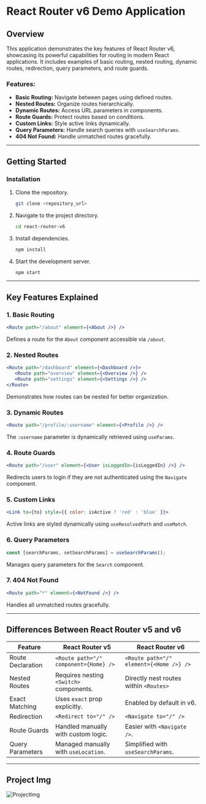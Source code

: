 # React Router v6 Demo Application

## Overview

This application demonstrates the key features of React Router v6, showcasing its powerful capabilities for routing in modern React applications. It includes examples of basic routing, nested routing, dynamic routes, redirection, query parameters, and route guards.

### Features:

-  **Basic Routing:** Navigate between pages using defined routes.
-  **Nested Routes:** Organize routes hierarchically.
-  **Dynamic Routes:** Access URL parameters in components.
-  **Route Guards:** Protect routes based on conditions.
-  **Custom Links:** Style active links dynamically.
-  **Query Parameters:** Handle search queries with `useSearchParams`.
-  **404 Not Found:** Handle unmatched routes gracefully.

---

## Getting Started

### Installation

1. Clone the repository.
   ```bash
   git clone <repository_url>
   ```
2. Navigate to the project directory.
   ```bash
   cd react-router-v6
   ```
3. Install dependencies.
   ```bash
   npm install
   ```
4. Start the development server.
   ```bash
   npm start
   ```

---

## Key Features Explained

### 1. Basic Routing

```jsx
<Route path="/about" element={<About />} />
```

Defines a route for the `About` component accessible via `/about`.

### 2. Nested Routes

```jsx
<Route path="/dashboard" element={<Dashboard />}>
   <Route path="overview" element={<Overview />} />
   <Route path="settings" element={<Settings />} />
</Route>
```

Demonstrates how routes can be nested for better organization.

### 3. Dynamic Routes

```jsx
<Route path="/profile/:username" element={<Profile />} />
```

The `:username` parameter is dynamically retrieved using `useParams`.

### 4. Route Guards

```jsx
<Route path="/user" element={<User isLoggedIn={isLoggedIn} />} />
```

Redirects users to login if they are not authenticated using the `Navigate` component.

### 5. Custom Links

```jsx
<Link to={to} style={{ color: isActive ? 'red' : 'blue' }}>
```

Active links are styled dynamically using `useResolvedPath` and `useMatch`.

### 6. Query Parameters

```jsx
const [searchParams, setSearchParams] = useSearchParams();
```

Manages query parameters for the `Search` component.

### 7. 404 Not Found

```jsx
<Route path="*" element={<NotFound />} />
```

Handles all unmatched routes gracefully.

---

## Differences Between React Router v5 and v6

| Feature           | React Router v5                         | React Router v6                         |
| ----------------- | --------------------------------------- | --------------------------------------- |
| Route Declaration | `<Route path="/" component={Home} />`   | `<Route path="/" element={<Home />} />` |
| Nested Routes     | Requires nesting `<Switch>` components. | Directly nest routes within `<Routes>`  |
| Exact Matching    | Uses `exact` prop explicitly.           | Enabled by default in v6.               |
| Redirection       | `<Redirect to="/" />`                   | `<Navigate to="/" />`                   |
| Route Guards      | Handled manually with custom logic.     | Easier with `<Navigate />`.             |
| Query Parameters  | Managed manually with `useLocation`.    | Simplified with `useSearchParams`.      |

---
## Project Img
![ProjectImg](https://github.com/user-attachments/assets/d296c521-eff4-4490-b3ab-67dc2be42975)
